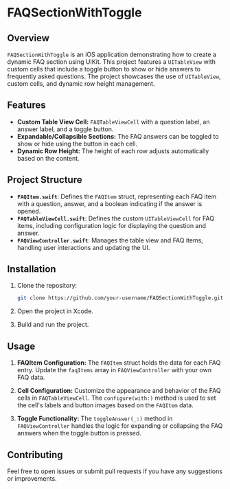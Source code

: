 # FAQSectionWithToggle

## Overview

`FAQSectionWithToggle` is an iOS application demonstrating how to create a dynamic FAQ section using UIKit. This project features a `UITableView` with custom cells that include a toggle button to show or hide answers to frequently asked questions. The project showcases the use of `UITableView`, custom cells, and dynamic row height management.

## Features

- **Custom Table View Cell:** `FAQTableViewCell` with a question label, an answer label, and a toggle button.
- **Expandable/Collapsible Sections:** The FAQ answers can be toggled to show or hide using the button in each cell.
- **Dynamic Row Height:** The height of each row adjusts automatically based on the content.

## Project Structure

- **`FAQItem.swift`**: Defines the `FAQItem` struct, representing each FAQ item with a question, answer, and a boolean indicating if the answer is opened.
- **`FAQTableViewCell.swift`**: Defines the custom `UITableViewCell` for FAQ items, including configuration logic for displaying the question and answer.
- **`FAQViewController.swift`**: Manages the table view and FAQ items, handling user interactions and updating the UI.

## Installation

1. Clone the repository:
    ```bash
    git clone https://github.com/your-username/FAQSectionWithToggle.git
    ```

2. Open the project in Xcode.

3. Build and run the project.

## Usage

1. **FAQItem Configuration:** The `FAQItem` struct holds the data for each FAQ entry. Update the `faqItems` array in `FAQViewController` with your own FAQ data.

2. **Cell Configuration:** Customize the appearance and behavior of the FAQ cells in `FAQTableViewCell`. The `configure(with:)` method is used to set the cell's labels and button images based on the `FAQItem` data.

3. **Toggle Functionality:** The `toggleAnswer(_:)` method in `FAQViewController` handles the logic for expanding or collapsing the FAQ answers when the toggle button is pressed.

## Contributing

Feel free to open issues or submit pull requests if you have any suggestions or improvements.

